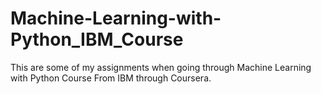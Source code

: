 # Machine-Learning-with-Python_IBM_Course
This are some of my assignments when going through Machine Learning with Python Course From IBM through Coursera.
